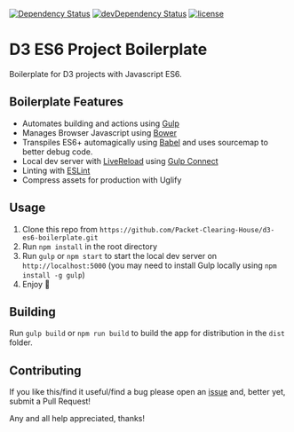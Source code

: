 [![Dependency Status](https://david-dm.org/Packet-Clearing-House/d3-es6-boilerplate.svg)](https://david-dm.org/Packet-Clearing-House/d3-es6-boilerplate) [![devDependency Status](https://david-dm.org/Packet-Clearing-House/d3-es6-boilerplate/dev-status.svg)](https://david-dm.org/Packet-Clearing-House/d3-es6-boilerplate#info=devDependencies) [![license](https://img.shields.io/github/license/Packet-Clearing-House/d3-es6-boilerplate.svg)](https://github.com/Packet-Clearing-House/d3-es6-boilerplate/blob/master/LICENSE)


# D3 ES6 Project Boilerplate

Boilerplate for D3 projects with Javascript ES6.

## Boilerplate Features

- Automates building and actions using [Gulp](http://gulpjs.com/)
- Manages Browser Javascript using [Bower](http://bower.io/)
- Transpiles ES6+ automagically using [Babel](https://babeljs.io/) and uses sourcemap to better debug code.
- Local dev server with [LiveReload](http://livereload.com/) using [Gulp Connect](https://github.com/avevlad/gulp-connect)
- Linting with [ESLint](http://eslint.org/)
- Compress assets for production with Uglify

## Usage

1. Clone this repo from `https://github.com/Packet-Clearing-House/d3-es6-boilerplate.git`
2. Run `npm install` in the root directory
3. Run `gulp` or `npm start` to start the local dev server on `http://localhost:5000` (you may need to install Gulp locally using `npm install -g gulp`)
4. Enjoy 🍻

## Building

Run `gulp build` or `npm run build` to build the app for distribution in the `dist` folder.

## Contributing

If you like this/find it useful/find a bug please open an [issue](https://github.com/Packet-Clearing-House/d3-es6-boilerplate/issues) and, better yet, submit a Pull Request!

Any and all help appreciated, thanks!
